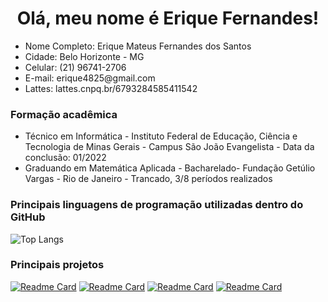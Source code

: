 <h1 align = "center">Olá, meu nome é Erique Fernandes!</h1>
<div>
  <ul>
    <li>Nome Completo: Erique Mateus Fernandes dos Santos</li>
    <li>Cidade: Belo Horizonte - MG</li>
    <li>Celular: (21) 96741-2706</li>
    <li>E-mail: erique4825@gmail.com</li>
    <li>Lattes: lattes.cnpq.br/6793284585411542</li>
  </ul>
</div>
<div>
  <h3>Formação acadêmica</h3>
  <ul>
    <li>Técnico em Informática - Instituto Federal de Educação, Ciência e Tecnologia de Minas Gerais - Campus São João Evangelista - Data da conclusão: 01/2022</li>
    <li>Graduando em Matemática Aplicada - Bacharelado- Fundação Getúlio Vargas - Rio de Janeiro - Trancado, 3/8 períodos realizados </li>
  </ul>
</div>
<div>
  <h3>Principais linguagens de programação utilizadas dentro do GitHub</h3>
  
  ![Top Langs](https://github-readme-stats.vercel.app/api/top-langs/?username=EriqueFernandes&hide_progress=true&theme=radical)

  <h3>Principais projetos</h3>
  
  [![Readme Card](https://github-readme-stats.vercel.app/api/pin/?username=EriqueFernandes&repo=analisando-banda-ACDC&theme=radical)](https://github.com/anuraghazra/github-readme-stats)
  [![Readme Card](https://github-readme-stats.vercel.app/api/pin/?username=EriqueFernandes&repo=Final_LuckStudy&theme=radical)](https://github.com/anuraghazra/github-readme-stats)
  [![Readme Card](https://github-readme-stats.vercel.app/api/pin/?username=EriqueFernandes&repo=arvore_binaria&theme=radical)](https://github.com/anuraghazra/github-readme-stats)
  [![Readme Card](https://github-readme-stats.vercel.app/api/pin/?username=EriqueFernandes&repo=strife&theme=radical)](https://github.com/anuraghazra/github-readme-stats)
</div>
